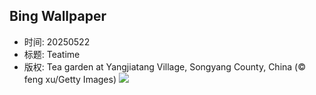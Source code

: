 ## Bing Wallpaper
- 时间: 20250522
- 标题: Teatime
- 版权: Tea garden at Yangjiatang Village, Songyang County, China (© feng xu/Getty Images)
![](https://cn.bing.com/th?id=OHR.SongyangTeaGarden_EN-US3919106941_UHD.jpg&rf=LaDigue_UHD.jpg&pid=hp&w=3840&h=2160&rs=1&c=4)
